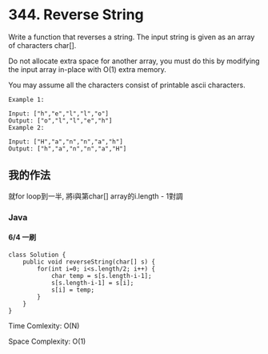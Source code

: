 # 344. Reverse String

Write a function that reverses a string. The input string is given as an array of characters char[].

Do not allocate extra space for another array, you must do this by modifying the input array in-place with O(1) extra memory.

You may assume all the characters consist of printable ascii characters.

 
```
Example 1:

Input: ["h","e","l","l","o"]
Output: ["o","l","l","e","h"]
Example 2:

Input: ["H","a","n","n","a","h"]
Output: ["h","a","n","n","a","H"]
```

## 我的作法

就for loop到一半, 將i與第char[] array的i.length - 1對調

### Java

#### 6/4 一刷

```java=
class Solution {
    public void reverseString(char[] s) {
        for(int i=0; i<s.length/2; i++) {
            char temp = s[s.length-i-1];
            s[s.length-i-1] = s[i];
            s[i] = temp;
        }
    }
}
```

Time Comlexity: O(N)

Space Complexity: O(1)


